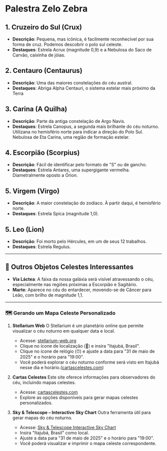 # Palestra Zelo Zebra

## 1. **Cruzeiro do Sul (Crux)**

* **Descrição**: Pequena, mas icônica, é facilmente reconhecível por sua forma de cruz. Podemos descobrir o polo sul celeste.
* **Destaques**: Estrela Acrux (magnitude 0,9) e a Nebulosa do Saco de Carvão, caixinha de jóias.

## 2. **Centauro (Centaurus)**

* **Descrição**: Uma das maiores constelações do céu austral.
* **Destaques**: Abriga Alpha Centauri, o sistema estelar mais próximo da Terra

## 3. **Carina (A Quilha)**

* **Descrição**: Parte da antiga constelação de Argo Navis.
* **Destaques**: Estrela Canopus, a segunda mais brilhante do céu noturno. Utilizana no hemisfério norte para indicar a direção do Polo Sul. Nebulosa de Eta Carina, uma região de formação estelar.

## 4. **Escorpião (Scorpius)**

* **Descrição**: Fácil de identificar pelo formato de "S" ou de gancho.
* **Destaques**: Estrela Antares, uma supergigante vermelha. Diametralmente oposto a Órion.

## 5. **Virgem (Virgo)**

* **Descrição**: A maior constelação do zodíaco. À partir daqui, é hemisfério norte.
* **Destaques**: Estrela Spica (magnitude 1,0).

## 5. **Leo (Lion)**

* **Descrição**: Foi morto pelo Hércules, em um de seus 12 trabalhos.
* **Destaques**: Estrela Regulus.

---

## 🌠 Outros Objetos Celestes Interessantes

* **Via Láctea**: A faixa da nossa galáxia será visível atravessando o céu, especialmente nas regiões próximas a Escorpião e Sagitário.
* **Marte**: Aparece no céu do entardecer, movendo-se de Câncer para Leão, com brilho de magnitude 1,1.&#x20;

---

### 🗺️ Gerando um Mapa Celeste Personalizado

1. **Stellarium Web**
   O Stellarium é um planetário online que permite visualizar o céu noturno em qualquer data e local.

   * Acesse: [stellarium-web.org](https://stellarium-web.org/)
   * Clique no ícone de localização (📍) e insira "Itajubá, Brasil".
   * Clique no ícone de relógio (⏰) e ajuste a data para "31 de maio de 2025" e o horário para "19:00".
   * Você poderá explorar o céu noturno conforme será visto em Itajubá nesse dia e horário.([cartascelestes.com][1])

2. **Cartas Celestes**
   Este site oferece informações para observadores do céu, incluindo mapas celestes.

   * Acesse: [cartascelestes.com](https://cartascelestes.com/)
   * Explore as opções disponíveis para gerar mapas celestes personalizados.

3. **Sky & Telescope – Interactive Sky Chart**
   Outra ferramenta útil para gerar mapas do céu noturno.

   * Acesse: [Sky & Telescope Interactive Sky Chart](https://skyandtelescope.org/interactive-sky-chart/)
   * Insira "Itajubá, Brasil" como local.
   * Ajuste a data para "31 de maio de 2025" e o horário para "19:00".
   * Você poderá visualizar e imprimir o mapa celeste correspondente.


[1]: https://cartascelestes.com/?utm_source=chatgpt.com "Cartas Celestes"
